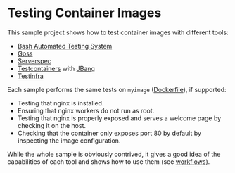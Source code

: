 # Testing Container Images

This sample project shows how to test container images with different tools:

* [Bash Automated Testing System](https://bats-core.readthedocs.io/)
* [Goss](https://goss.rocks/)
* [Serverspec](https://serverspec.org/)
* [Testcontainers](https://www.testcontainers.org/) with [JBang](https://www.jbang.dev/)
* [Testinfra](https://testinfra.readthedocs.io/)

Each sample performs the same tests on `myimage` ([Dockerfile](docker/Dockerfile)), if supported:

* Testing that nginx is installed.
* Ensuring that nginx workers do not run as root.
* Testing that nginx is properly exposed and serves a welcome page by checking it on the host.
* Checking that the container only exposes port 80 by default by inspecting the image configuration. 

While the whole sample is obviously contrived, it gives a good idea of the capabilities of each tool and shows how to use them (see [workflows](.github/workflows/)).
